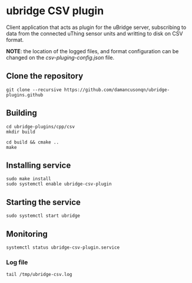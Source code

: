 # ubridge CSV plugin
Client application that acts as plugin for the uBridge server, subscribing to data from the connected uThing sensor units and writting to disk on CSV format.

__NOTE__: the location of the logged files, and format configuration can be changed on the _csv-pluging-config.json_ file.
## Clone the repository
```
git clone --recursive https://github.com/damancusonqn/ubridge-plugins.github
```

## Building
```
cd ubridge-plugins/cpp/csv
mkdir build 

cd build && cmake ..
make
```
## Installing service
```
sudo make install
sudo systemctl enable ubridge-csv-plugin
```
## Starting the service
```
sudo systemctl start ubridge
```
## Monitoring
```
systemctl status ubridge-csv-plugin.service
```
### Log file
```
tail /tmp/ubridge-csv.log
```
